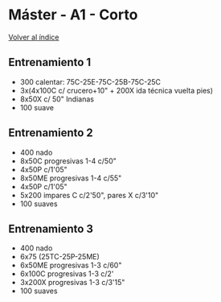 # Máster - A1 - Corto


[Volver al índice](README.md)

## Entrenamiento 1

* 300 calentar: 75C-25E-75C-25B-75C-25C
* 3x(4x100C c/ crucero+10" + 200X ida técnica vuelta pies)
* 8x50X c/ 50" Indianas
* 100 suave

## Entrenamiento 2

* 400 nado
* 8x50C progresivas 1-4 c/50"
* 4x50P c/1'05"
* 8x50ME progresivas 1-4 c/55"
* 4x50P c/1'05"
* 5x200 impares C c/2'50", pares X c/3'10"
* 100 suaves

## Entrenamiento 3

* 400 nado
* 6x75 (25TC-25P-25ME)
* 6x50ME progresivas 1-3 c/60"
* 6x100C progresivas 1-3 c/2'
* 3x200X progresivas 1-3 c/3'15"
* 100 suaves